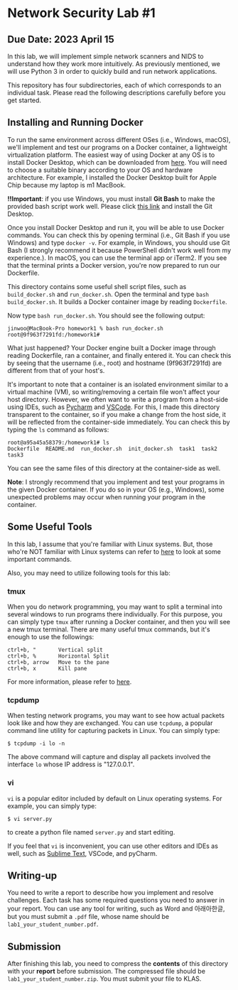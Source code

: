 # Network Security Lab #1

## Due Date: 2023 April 15

In this lab, we will implement simple network scanners and NIDS to understand how they work more intuitively. As previously mentioned, we will use Python 3 in order to quickly build and run network applications.

This repository has four subdirectories, each of which corresponds to an individual task. Please read the following descriptions carefully before you get started.

## Installing and Running Docker

To run the same environment across different OSes (i.e., Windows, macOS), we'll implement and test our programs on a Docker container, a lightweight virtualization platform. The easiest way of using Docker at any OS is to install Docker Desktop, which can be downloaded from [here](https://www.docker.com/products/docker-desktop/). You will need to choose a suitable binary according to your OS and hardware architecture. For example, I installed the Docker Desktop built for Apple Chip because my laptop is m1 MacBook. 

**!!Important**: if you use Windows, you must install **Git Bash** to make the provided bash script work well. Please click [this link](https://git-scm.com/download/win) and install the Git Desktop.

Once you install Docker Desktop and run it, you will be able to use Docker commands. You can check this by opening terminal (i.e., Git Bash if you use Windows) and type `docker -v`. For example, in Windows, you should use Git Bash (I strongly recommend it because PowerShell didn't work well from my experience.). In macOS, you can use the terminal app or iTerm2. If you see that the terminal prints a Docker version, you're now prepared to run our Dockerfile.

This directory contains some useful shell script files, such as `build_docker.sh` and `run_docker.sh`. Open the terminal and type `bash build_docker.sh`. It builds a Docker container image by reading `Dockerfile`.

Now type `bash run_docker.sh`. You should see the following output:

```
jinwoo@MacBook-Pro homework1 % bash run_docker.sh
root@9f963f7291fd:/homework1#
```

What just happened? Your Docker engine built a Docker image through reading Dockerfile, ran a container, and finally entered it. You can check this by seeing that the username (i.e., root) and hostname (9f963f7291fd) are different from that of your host's.

It's important to note that a container is an isolated environment similar to a virtual machine (VM), so writing/removing a certain file won't affect your host directory. However, we often want to write a program from a host-side using IDEs, such as [Pycharm](https://www.jetbrains.com/ko-kr/pycharm/) and [VSCode](https://code.visualstudio.com/). For this, I made this directory transparent to the container, so if you make a change from the host side, it will be reflected from the container-side immediately. You can check this by typing the `ls` command as follows:

```
root@a95a45a58379:/homework1# ls
Dockerfile  README.md  run_docker.sh  init_docker.sh  task1  task2  task3
```

You can see the same files of this directory at the container-side as well.

**Note**: I strongly recommend that you implement and test your programs in the given Docker container. If you do so in your OS (e.g., Windows), some unexpected problems may occur when running your program in the container.

## Some Useful Tools

In this lab, I assume that you're familiar with Linux systems. But, those who're NOT familiar with Linux systems can refer to [here](https://www.guru99.com/linux-commands-cheat-sheet.html) to look at some important commands.

Also, you may need to utilize following tools for this lab:

### tmux

When you do network programming, you may want to split a terminal into several windows to run programs there individually. For this purpose, you can simply type `tmux` after running a Docker container, and then you will see a new tmux terminal. There are many useful tmux commands, but it's enough to use the followings:

```
ctrl+b, "       Vertical split
ctrl+b, %       Horizontal Split
ctrl+b, arrow   Move to the pane 
ctrl+b, x       Kill pane   
```

For more information, please refer to [here](https://gist.github.com/MohamedAlaa/2961058).

### tcpdump

When testing network programs, you may want to see how actual packets look like and how they are exchanged. You can use `tcpdump`, a popular command line utility for capturing packets in Linux. You can simply type:

```
$ tcpdump -i lo -n
```

The above command will capture and display all packets involved the interface `lo` whose IP address is "127.0.0.1".

### vi

`vi` is a popular editor included by default on Linux operating systems. For example, you can simply type:

```
$ vi server.py
```

to create a python file named `server.py` and start editing.

If you feel that `vi` is inconvenient, you can use other editors and IDEs as well, such as [Sublime Text](https://www.sublimetext.com/), VSCode, and pyCharm.

## Writing-up

You need to write a report to describe how you implement and resolve challenges. Each task has some required questions you need to answer in your report.
You can use any tool for writing, such as Word and 아래아한글, but you must submit a `.pdf` file, whose name should be `lab1_your_student_number.pdf`.

## Submission

After finishing this lab, you need to compress the **contents** of this directory with your **report** before submission.
The compressed file should be `lab1_your_student_number.zip`.
You must submit your file to KLAS.
